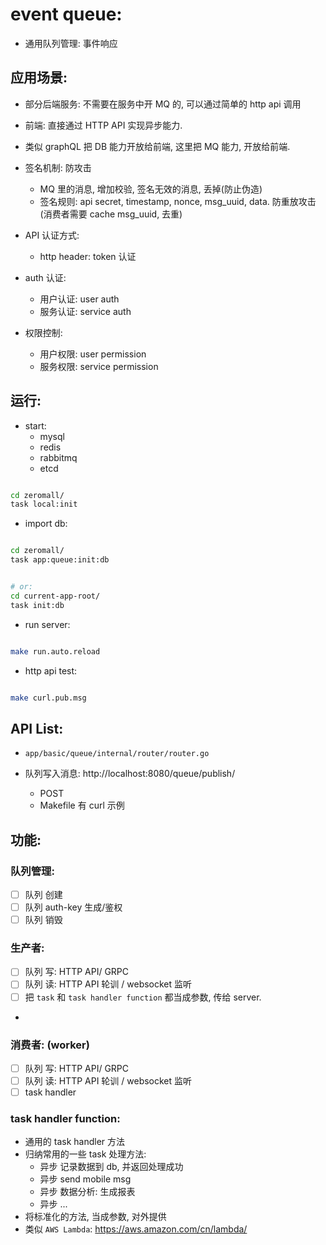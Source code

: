 
# event queue:

- 通用队列管理: 事件响应

## 应用场景:

- 部分后端服务: 不需要在服务中开 MQ 的, 可以通过简单的 http api 调用
- 前端: 直接通过 HTTP API 实现异步能力.
- 类似 graphQL 把 DB 能力开放给前端, 这里把 MQ 能力, 开放给前端.
- 签名机制: 防攻击
    - MQ 里的消息, 增加校验, 签名无效的消息, 丢掉(防止伪造)
    - 签名规则: api secret, timestamp, nonce, msg_uuid, data. 防重放攻击(消费者需要 cache msg_uuid, 去重)
- API 认证方式:
    - http header: token 认证

- auth 认证:
    - 用户认证: user auth
    - 服务认证: service auth
- 权限控制:
    - 用户权限: user permission
    - 服务权限: service permission


## 运行:

- start:
    - mysql
    - redis
    - rabbitmq
    - etcd

```bash

cd zeromall/
task local:init

```


- import db:

```bash

cd zeromall/
task app:queue:init:db


# or:
cd current-app-root/
task init:db


```



- run server:

```bash

make run.auto.reload


```

- http api test:

```bash

make curl.pub.msg

```

## API List:

- `app/basic/queue/internal/router/router.go`

- 队列写入消息: http://localhost:8080/queue/publish/
    - POST
    - Makefile 有 curl 示例


## 功能:

### 队列管理:

- [ ] 队列 创建
- [ ] 队列 auth-key 生成/鉴权
- [ ] 队列 销毁

### 生产者:

- [ ] 队列 写: HTTP API/ GRPC
- [ ] 队列 读: HTTP API 轮训 / websocket 监听
- [ ] 把 `task` 和 `task handler function` 都当成参数, 传给 server.
-

### 消费者: (worker)

- [ ] 队列 写: HTTP API/ GRPC
- [ ] 队列 读: HTTP API 轮训 / websocket 监听
- [ ] task handler

### task handler function:

- 通用的 task handler 方法
- 归纳常用的一些 task 处理方法:
    - 异步 记录数据到 db, 并返回处理成功
    - 异步 send mobile msg
    - 异步 数据分析: 生成报表
    - 异步 ...
- 将标准化的方法, 当成参数, 对外提供
- 类似 `AWS Lambda`: https://aws.amazon.com/cn/lambda/

